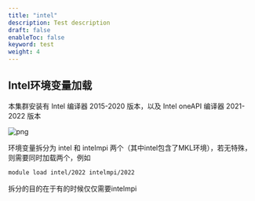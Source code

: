 ```yaml
---
title: "intel"
description: Test description
draft: false
enableToc: false
keyword: test
weight: 4
---
```


## Intel环境变量加载

本集群安装有 Intel 编译器 2015-2020 版本，以及 Intel oneAPI 编译器 2021-2022 版本

![png](/chaosuan/environment/_image/intel-mpi.png)

环境变量拆分为 intel 和 intelmpi 两个（其中intel包含了MKL环境），若无特殊，则需要同时加载两个，例如

```bash
module load intel/2022 intelmpi/2022
```

拆分的目的在于有的时候仅仅需要intelmpi

